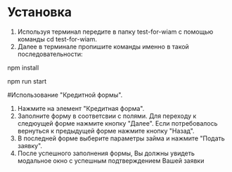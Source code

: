 # Установка 

1. Используя терминал передите в папку test-for-wiam c помощью команды cd test-for-wiam.
2. Далее в терминале пропишите команды именно в такой последовательности:

npm install

npm run start

#Использование "Кредитной формы".

1. Нажмите на элемент "Кредитная форма".
2. Заполните форму в соответсвии с полями. Для переходу к следюущей форме нажмите кнопку "Далее".
Если потребовалось вернуться к предыдущей форме нажмите кнопку "Назад".
3. В последней форме выберите параметры займа и нажмите "Подать заявку".
4. После успешного заполнения формы, Вы должны увидеть модальное окно с успешным подтверждением Вашей заявки
